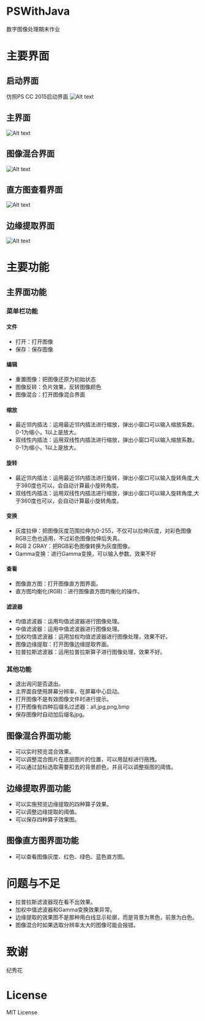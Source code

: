 # PSWithJava
数字图像处理期末作业
# 主要界面
## 启动界面
仿照PS CC 2015启动界面
![Alt text](https://raw.githubusercontent.com/jacobba/PSWithJava/master/screenshots/5.png)
## 主界面
![Alt text](https://raw.githubusercontent.com/jacobba/PSWithJava/master/screenshots/4.png)
## 图像混合界面
![Alt text](https://raw.githubusercontent.com/jacobba/PSWithJava/master/screenshots/3.png)
## 直方图查看界面
![Alt text](https://raw.githubusercontent.com/jacobba/PSWithJava/master/screenshots/2.png)
## 边缘提取界面
![Alt text](https://raw.githubusercontent.com/jacobba/PSWithJava/master/screenshots/1.png)
# 主要功能
## 主界面功能
### 菜单栏功能
#### 文件
- 打开：打开图像
- 保存：保存图像

#### 编辑
- 重置图像：把图像还原为初始状态
- 图像反转：负片效果，反转图像颜色
- 图像混合：打开图像混合界面


#### 缩放
- 最近邻内插法：运用最近邻内插法进行缩放，弹出小窗口可以输入缩放系数。0-1为缩小，1以上是放大。
- 双线性内插法：运用双线性内插法进行缩放，弹出小窗口可以输入缩放系数。0-1为缩小，1以上是放大。


#### 旋转
- 最近邻内插法：运用最近邻内插法进行旋转，弹出小窗口可以输入旋转角度,大于360度也可以，会自动计算最小旋转角度。
- 双线性内插法：运用双线性内插法进行缩放，弹出小窗口可以输入旋转角度,大于360度也可以，会自动计算最小旋转角度。


#### 变换
- 灰度拉伸：把图像灰度范围拉伸为0-255，不仅可以拉伸灰度，对彩色图像RGB三色也适用，不过彩色图像拉伸后失真。
- RGB 2 GRAY：把RGB彩色图像转换为灰度图像。
- Gamma变换：进行Gamma变换，可以输入参数。效果不好

#### 查看
- 图像直方图：打开图像直方图界面。
- 直方图均衡化(RGB)：进行图像直方图均衡化的操作。

#### 滤波器
- 均值滤波器：运用均值滤波器进行图像处理。
- 中值滤波器：运用中值滤波器进行图像处理。
- 加权均值滤波器：运用加权均值滤波器进行图像处理，效果不好。
- 图像边缘提取：打开图像边缘提取界面。
- 拉普拉斯滤波器：运用拉普拉斯算子进行图像处理，效果不好。

### 其他功能
- 退出询问是否退出。
- 主界面自使用屏幕分辨率，在屏幕中心启动。
- 打开图像不是有效图像文件时进行提示。
- 打开图像有四种后缀名过滤器：all,jpg,png,bmp
- 保存图像时自动加后缀名jpg。

## 图像混合界面功能
- 可以实时预览混合效果。
- 可以调整混合图片在底层图片的位置，可以用鼠标进行拖拽。
- 可以通过鼠标选取需要扣去的背景颜色，并且可以调整抠图的阈值。

## 边缘提取界面功能
- 可以实施预览边缘提取的四种算子效果。
- 可以调整边缘提取的阈值。
- 可以保存四种算子效果图。


## 图像直方图界面功能
- 可以查看图像灰度、红色、绿色、蓝色直方图。

# 问题与不足
- 拉普拉斯滤波器现在看不出效果。
- 加权中值滤波器和Gamma变换效果异常。
- 边缘提取的效果图不是那种用白线显示轮廓，而是背景为黑色，前景为白色。
- 图像混合时如果选取分辨率太大的图像可能会报错。


# 致谢
纪秀花

# License
MIT License
